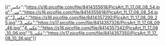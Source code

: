 [{"عکس":"https://s16.picofile.com/file/8414355618/PicsArt_11_17_08_08_54.jpg","متن":"https://s16.picofile.com/file/8414355618/PicsArt_11_17_08_08_54.jpg","عکس2":"https://s16.picofile.com/file/8414357292/PicsArt_11_17_08_09_25.jpg","عکس3":"https://s17.picofile.com/file/8414357326/PicsArt_11_17_08_09_46.jpg","عکس4":"https://s16.picofile.com/file/8414357342/PicsArt_11_17_08_10_06.jpg","عکس5":"https://s17.picofile.com/file/8414357350/PicsArt_11_17_08_10_36.jpg"}]
